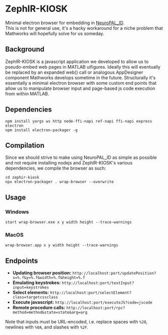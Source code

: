 # ZephIR-KIOSK
Minimal electron browser for embedding in [NeuroPAL_ID](https://github.com/Yemini-Lab/NeuroPAL_ID).   
This is not for general use, it's a hacky workaround for a niche problem that Mathworks will hopefully solve for us someday.

## Background
ZephIR-KIOSK is a javascript application we developed to allow us to pseudo-embed web pages in MATLAB uifigures. Ideally this will eventually be replaced by an expanded web() call or analogous AppDesigner component Mathworks develops sometime in the future. Structurally it's essentially a minimal electron browser with some custom end points that allow us to manipulate browser input and page-based js code execution from within MATLAB.

## Dependencies
```
npm install yargs ws http node-ffi-napi ref-napi ffi-napi express electron
npm install electron-packager -g
```

## Compilation
Since we should strive to make using NeuroPAL_ID as simple as possible and not require installing nodejs and ZephIR-KIOSK's various dependencies, we compile the browser as such:

```
cd zephir-kiosk
npx electron-packager . wrap-browser --overwrite
```

## Usage

### Windows
`start wrap-browser.exe x y width height --trace-warnings`

### MacOS
`wrap-browser.app x y width height --trace-warnings`

## Endpoints

- **Updating browser position:** `http://localhost:port/updatePosition?x=%.f&y=%.f&width=%.f&height=%.f`
- **Emulating keystrokes:** `http://localhost:port/textInput?input=keystrokes`
- **Select elements:** `http://localhost:port/selectElement?class=targetcssclass`
- **Execute javascript:** `http://localhost:port/executeJS?code=jscode`
- **Remote procedure calls:** `http://localhost:port/rpc?method=method&state=state&arg=arg`

Note that inputs must be URL-encoded, i.e. replace spaces with `%20`, newlines with `%0A`, and slashes with `%2F`.
